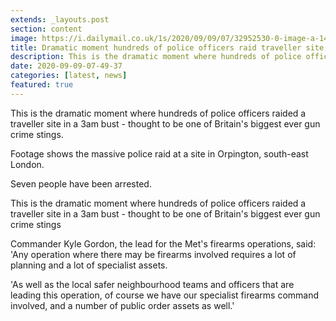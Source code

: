 ```yaml
---
extends: _layouts.post
section: content
image: https://i.dailymail.co.uk/1s/2020/09/09/07/32952530-0-image-a-14_1599634060111.jpg 
title: Dramatic moment hundreds of police officers raid traveller site in 3am 
description: This is the dramatic moment where hundreds of police officers raided a traveller site in Orpington, south-east London, in a 3am bust - thought to be one of Britains biggest ever gun crime stings. 
date: 2020-09-09-07-49-37 
categories: [latest, news] 
featured: true 
--- 
```

This is the dramatic moment where hundreds of police officers raided a traveller site in a 3am bust - thought to be one of Britain's biggest ever gun crime stings.

Footage shows the massive police raid at a site in Orpington, south-east London.

Seven people have been arrested.

This is the dramatic moment where hundreds of police officers raided a traveller site in a 3am bust - thought to be one of Britain's biggest ever gun crime stings

Commander Kyle Gordon, the lead for the Met's firearms operations, said: 'Any operation where there may be firearms involved requires a lot of planning and a lot of specialist assets.

'As well as the local safer neighbourhood teams and officers that are leading this operation, of course we have our specialist firearms command involved, and a number of public order assets as well.'


